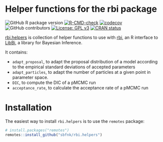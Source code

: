 Helper functions for the rbi package
================

<!-- badges: start -->

![GitHub R package
version](https://img.shields.io/github/r-package/v/sbfnk/rbi.helpers)
[![R-CMD-check](https://github.com/sbfnk/rbi/actions/workflows/R-CMD-check.yaml/badge.svg)](https://github.com/sbfnk/rbi/actions/workflows/R-CMD-check.yaml)
[![codecov](https://codecov.io/github/sbfnk/rbi.helpers/branch/main/graph/badge.svg?token=WRJHTSoaXc)](https://codecov.io/github/sbfnk/rbi.helpers)
![GitHub
contributors](https://img.shields.io/github/contributors/sbfnk/rbi.helpers)
[![License: GPL
v3](https://img.shields.io/badge/License-GPLv3-blue.svg)](https://www.gnu.org/licenses/gpl-3.0)
[![CRAN
status](https://www.r-pkg.org/badges/version/rbi.helpers)](https://CRAN.R-project.org/package=rbi.helpers)
<!-- badges: end -->

[rbi.helpers](https://github.com/sbfnk/rbi.helpers) is collection of
helper functions to use with [rbi](https://github.com/sbfnk/rbi), an R
interface to [LibBi](https://github.com/lawmurray/LibBi), a library for
Bayesian Inference.

It contains:

- `adapt_proposal`, to adapt the proposal distribution of a model
  according to the empirical standard deviations of accepted parameters
- `adapt_particles`, to adapt the number of particles at a given point
  in parameter space.
- `DIC`, to compute the DIC of a pMCMC run
- `acceptance_rate`, to calculate the acceptance rate of a pMCMC run

# Installation

The easiest way to install `rbi.helpers` is to use the `remotes`
package:

``` r
# install.packages("remotes")
remotes::install_github("sbfnk/rbi.helpers")
```
